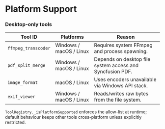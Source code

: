 # Platform Support

### Desktop-only tools

| Tool ID            | Platforms              | Reason |
|--------------------|------------------------|--------|
| `ffmpeg_transcoder`| Windows / macOS / Linux| Requires system FFmpeg and process spawning. |
| `pdf_split_merge`  | Windows / macOS / Linux| Depends on desktop file system access and Syncfusion PDF. |
| `image_format`     | macOS / Linux          | Uses encoders unavailable via Windows API stack. |
| `exif_viewer`      | Windows / macOS / Linux| Reads/writes raw bytes from the file system. |

`ToolRegistry._isPlatformSupported` enforces the allow-list at runtime; default behaviour keeps other tools cross-platform unless explicitly restricted.

